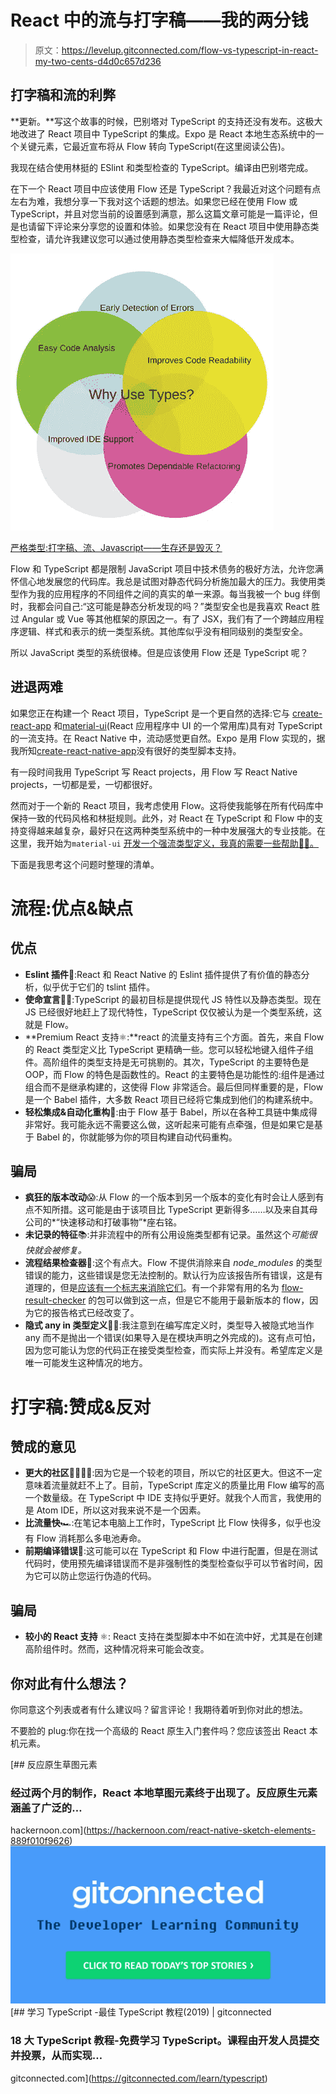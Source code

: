 # React 中的流与打字稿——我的两分钱

> 原文：<https://levelup.gitconnected.com/flow-vs-typescript-in-react-my-two-cents-d4d0c657d236>

## 打字稿和流的利弊

**更新。**写这个故事的时候，巴别塔对 TypeScript 的支持还没有发布。这极大地改进了 React 项目中 TypeScript 的集成。Expo 是 React 本地生态系统中的一个关键元素，它最近宣布将从 Flow 转向 TypeScript(在这里阅读公告)。

我现在结合使用林挺的 ESlint 和类型检查的 TypeScript。编译由巴别塔完成。

在下一个 React 项目中应该使用 Flow 还是 TypeScript？我最近对这个问题有点左右为难，我想分享一下我对这个话题的想法。如果您已经在使用 Flow 或 TypeScript，并且对您当前的设置感到满意，那么这篇文章可能是一篇评论，但是也请留下评论来分享您的设置和体验。如果您没有在 React 项目中使用静态类型检查，请允许我建议您可以通过使用静态类型检查来大幅降低开发成本。

![](img/ff15d6f7ae34d1f8014a60335e63400b.png)

[严格类型:打字稿、流、Javascript——生存还是毁灭？](https://codeburst.io/strict-types-typescript-flow-javascript-to-be-or-not-to-be-959d2d20c007)

Flow 和 TypeScript 都是限制 JavaScript 项目中技术债务的极好方法，允许您满怀信心地发展您的代码库。我总是试图对静态代码分析施加最大的压力。我使用类型作为我的应用程序的不同组件之间的真实的单一来源。每当我被一个 bug 绊倒时，我都会问自己:“这可能是静态分析发现的吗？”类型安全也是我喜欢 React 胜过 Angular 或 Vue 等其他框架的原因之一。有了 JSX，我们有了一个跨越应用程序逻辑、样式和表示的统一类型系统。其他库似乎没有相同级别的类型安全。

所以 JavaScript 类型的系统很棒。但是应该使用 Flow 还是 TypeScript 呢？

## 进退两难

如果您正在构建一个 React 项目，TypeScript 是一个更自然的选择:它与 [create-react-app](https://github.com/facebook/create-react-app) 和[material-ui](https://material-ui.com/)(React 应用程序中 UI 的一个常用库)具有对 TypeScript 的一流支持。在 React Native 中，流动感觉更自然。Expo 是用 Flow 实现的，据我所知[create-react-native-app](https://github.com/react-community/create-react-native-app)没有很好的类型脚本支持。

有一段时间我用 TypeScript 写 React projects，用 Flow 写 React Native projects，一切都是爱，一切都很好。

然而对于一个新的 React 项目，我考虑使用 Flow。这将使我能够在所有代码库中保持一致的代码风格和林挺规则。此外，对 React 在 TypeScript 和 Flow 中的支持变得越来越复杂，最好只在这两种类型系统中的一种中发展强大的专业技能。在这里，我开始为`material-ui` [开发一个强流类型定义，我真的需要一些帮助🙏🏻。](https://github.com/wcandillon/material-ui-flow)

下面是我思考这个问题时整理的清单。

# **流程:优点&缺点**

## **优点**

*   **Eslint 插件**💄:React 和 React Native 的 Eslint 插件提供了有价值的静态分析，似乎优于它们的 tslint 插件。
*   **使命宣言**💂🏼:TypeScript 的最初目标是提供现代 JS 特性以及静态类型。现在 JS 已经很好地赶上了现代特性，TypeScript 仅仅被认为是一个类型系统，这就是 Flow。
*   **Premium React 支持⚛️:**react 的流量支持有三个方面。首先，来自 Flow 的 React 类型定义比 TypeScript 更精确一些。您可以轻松地键入组件子组件。高阶组件的类型支持是无可挑剔的。其次，TypeScript 的主要特色是 OOP，而 Flow 的特色是函数性的。React 的主要特色是功能性的:组件是通过组合而不是继承构建的，这使得 Flow 非常适合。最后但同样重要的是，Flow 是一个 Babel 插件，大多数 React 项目已经将它集成到他们的构建系统中。
*   **轻松集成&自动化重构**🤖:由于 Flow 基于 Babel，所以在各种工具链中集成得非常好。我可能永远不需要这么做，这听起来可能有点牵强，但是如果它是基于 Babel 的，你就能够为你的项目构建自动代码重构。

## 骗局

*   **疯狂的版本改动**😱:从 Flow 的一个版本到另一个版本的变化有时会让人感到有点不知所措。这可能是由于该项目比 TypeScript 更新得多……以及来自其母公司的*“快速移动和打破事物”*座右铭。
*   **未记录的特征**📚:并非流程中的所有公用设施类型都有记录。虽然这个*可能很快就会被修复。*
*   **流程结果检查器**🤨:这个有点大。Flow 不提供消除来自 *node_modules* 的类型错误的能力，这些错误是您无法控制的。默认行为应该报告所有错误，这是有道理的，但是[应该有一个标志来消除它们](https://github.com/facebook/flow/issues/869)。有一个非常有用的名为 [flow-result-checker](https://github.com/jbreckel/flow-result-checker) 的包可以做到这一点，但是它不能用于最新版本的 flow，因为它的报告格式已经改变了。
*   **隐式 any in 类型定义**🤦🏻‍:我注意到在编写库定义时，类型导入被隐式地当作 any 而不是抛出一个错误(如果导入是在模块声明之外完成的)。这有点可怕，因为您可能认为您的代码正在接受类型检查，而实际上并没有。希望库定义是唯一可能发生这种情况的地方。

# **打字稿**:赞成&反对

## 赞成的意见

*   **更大的社区**👨‍👨‍👧‍👧:因为它是一个较老的项目，所以它的社区更大。但这不一定意味着流量就赶不上了。目前，TypeScript 库定义的质量比用 Flow 编写的高一个数量级。在 TypeScript 中 IDE 支持似乎更好。就我个人而言，我使用的是 Atom IDE，所以这对我来说不是一个因素。
*   **比流量快**🏎:在笔记本电脑上工作时，TypeScript 比 Flow 快得多，似乎也没有 Flow 消耗那么多电池寿命。
*   **前期编译错误**🚨:这可能可以在 TypeScript 和 Flow 中进行配置，但是在测试代码时，使用预先编译错误而不是非强制性的类型检查似乎可以节省时间，因为它可以防止您运行伪造的代码。

## 骗局

*   **较小的 React 支持** ⚛️: React 支持在类型脚本中不如在流中好，尤其是在创建高阶组件时。然而，这种情况将来可能会改变。

## 你对此有什么想法？

你同意这个列表或者有什么建议吗？留言评论！我期待着听到你对此的想法。

不要脸的 plug:你在找一个高级的 React 原生入门套件吗？您应该签出 React 本机元素。

[](https://hackernoon.com/react-native-sketch-elements-889f010f9626) [## 反应原生草图元素

### 经过两个月的制作，React 本地草图元素终于出现了。反应原生元素涵盖了广泛的…

hackernoon.com](https://hackernoon.com/react-native-sketch-elements-889f010f9626) [![](img/9914c5dd23ac08b70eea6f4f9ba6fed2.png)](https://levelup.gitconnected.com)[](https://gitconnected.com/learn/typescript) [## 学习 TypeScript -最佳 TypeScript 教程(2019) | gitconnected

### 18 大 TypeScript 教程-免费学习 TypeScript。课程由开发人员提交并投票，从而实现…

gitconnected.com](https://gitconnected.com/learn/typescript)